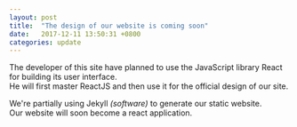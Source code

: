 ```yaml
---
layout: post
title:  "The design of our website is coming soon"
date:   2017-12-11 13:50:31 +0800
categories: update
---
```


The developer of this site have planned to use the JavaScript library React for building its user interface.  
He will first master ReactJS and then use it for the official design of our site.

We're partially using Jekyll *(software)* to generate our static website.  
Our website will soon become a react application.
